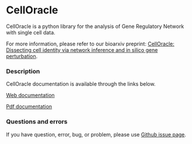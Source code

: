 # CellOracle
CellOracle is a python library for the analysis of Gene Regulatory Network with single cell data.

For more information, please refer to our bioarxiv preprint: [CellOracle: Dissecting cell identity via network inference and in silico gene perturbation](https://).


### Description
CellOracle documentation is available through the links below.

[Web documentation](https://morris-lab.github.io/CellOracle.documentation/)

[Pdf documentation](attach:https://github.com/morris-lab/CellOracle/tree/master/docs/celloracle.pdf)


### Questions and errors
If you have question, error, bug, or problem, please use [Github issue page](https://github.com/morris-lab/CellOracle/issues).
